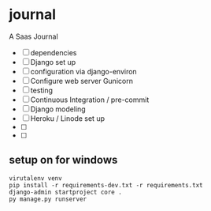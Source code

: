 # journal

A Saas Journal 

* [ ] dependencies  
* [ ] Django set up
* [ ] configuration via django-environ
* [ ] Configure web server Gunicorn
* [ ] testing 
* [ ] Continuous Integration / pre-commit
* [ ] Django modeling
* [ ] Heroku / Linode  set up
* [ ] 
* [ ] 


## setup on for windows

```
virutalenv venv
pip install -r requirements-dev.txt -r requirements.txt
django-admin startproject core .
py manage.py runserver
```

